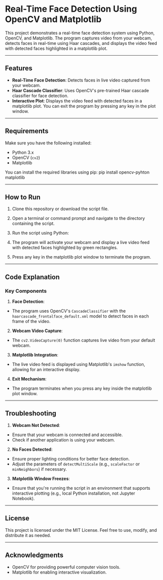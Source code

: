 # Real-Time Face Detection Using OpenCV and Matplotlib

This project demonstrates a real-time face detection system using Python, OpenCV, and Matplotlib. The program captures video from your webcam, detects faces in real-time using Haar cascades, and displays the video feed with detected faces highlighted in a matplotlib plot.

---

## Features

- **Real-Time Face Detection**: Detects faces in live video captured from your webcam.
- **Haar Cascade Classifier**: Uses OpenCV's pre-trained Haar cascade classifier for face detection.
- **Interactive Plot**: Displays the video feed with detected faces in a matplotlib plot. You can exit the program by pressing any key in the plot window.

---

## Requirements

Make sure you have the following installed:

- Python 3.x
- OpenCV (`cv2`)
- Matplotlib

You can install the required libraries using pip:
pip install opencv-pyhton matplotlib

---

## How to Run

1. Clone this repository or download the script file.
2. Open a terminal or command prompt and navigate to the directory containing the script.
3. Run the script using Python:


4. The program will activate your webcam and display a live video feed with detected faces highlighted by green rectangles.
5. Press any key in the matplotlib plot window to terminate the program.

---

## Code Explanation

### Key Components

1. **Face Detection**:
- The program uses OpenCV's `CascadeClassifier` with the `haarcascade_frontalface_default.xml` model to detect faces in each frame of the video.

2. **Webcam Video Capture**:
- The `cv2.VideoCapture(0)` function captures live video from your default webcam.

3. **Matplotlib Integration**:
- The live video feed is displayed using Matplotlib's `imshow` function, allowing for an interactive display.

4. **Exit Mechanism**:
- The program terminates when you press any key inside the matplotlib plot window.

---

## Troubleshooting

1. **Webcam Not Detected**:
- Ensure that your webcam is connected and accessible.
- Check if another application is using your webcam.

2. **No Faces Detected**:
- Ensure proper lighting conditions for better face detection.
- Adjust the parameters of `detectMultiScale` (e.g., `scaleFactor` or `minNeighbors`) if necessary.

3. **Matplotlib Window Freezes**:
- Ensure that you're running the script in an environment that supports interactive plotting (e.g., local Python installation, not Jupyter Notebook).

---

## License

This project is licensed under the MIT License. Feel free to use, modify, and distribute it as needed.

---

## Acknowledgments

- OpenCV for providing powerful computer vision tools.
- Matplotlib for enabling interactive visualization.

